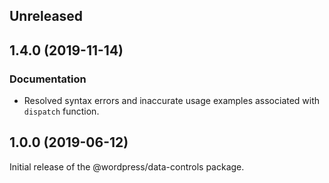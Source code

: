 <!-- Learn how to maintain this file at https://github.com/WordPress/gutenberg/tree/master/packages#maintaining-changelogs. -->

## Unreleased

## 1.4.0 (2019-11-14)

### Documentation

- Resolved syntax errors and inaccurate usage examples associated with `dispatch` function.

## 1.0.0 (2019-06-12)

Initial release of the @wordpress/data-controls package.
